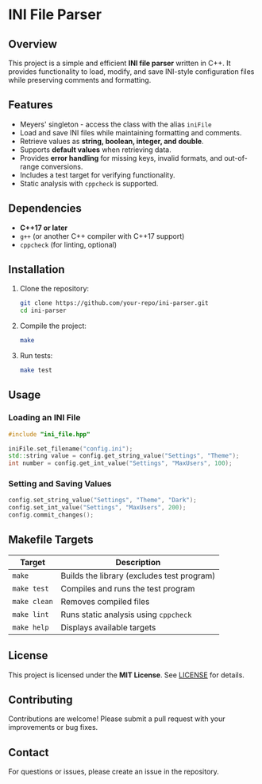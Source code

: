# INI File Parser

## Overview

This project is a simple and efficient **INI file parser** written in C++. It provides functionality to load, modify, and save INI-style configuration files while preserving comments and formatting.

## Features

- Meyers' singleton - access the class with the alias `iniFile`
- Load and save INI files while maintaining formatting and comments.
- Retrieve values as **string, boolean, integer, and double**.
- Supports **default values** when retrieving data.
- Provides **error handling** for missing keys, invalid formats, and out-of-range conversions.
- Includes a test target for verifying functionality.
- Static analysis with `cppcheck` is supported.

## Dependencies

- **C++17 or later**
- `g++` (or another C++ compiler with C++17 support)
- `cppcheck` (for linting, optional)

## Installation

1. Clone the repository:

   ```sh
   git clone https://github.com/your-repo/ini-parser.git
   cd ini-parser
   ```

2. Compile the project:

   ```sh
   make
   ```

3. Run tests:

   ```sh
   make test
   ```

## Usage

### Loading an INI File

```cpp
#include "ini_file.hpp"

iniFile.set_filename("config.ini");
std::string value = config.get_string_value("Settings", "Theme");
int number = config.get_int_value("Settings", "MaxUsers", 100);
```

### Setting and Saving Values

```cpp
config.set_string_value("Settings", "Theme", "Dark");
config.set_int_value("Settings", "MaxUsers", 200);
config.commit_changes();
```

## Makefile Targets

| Target      | Description |
|------------|-------------|
| `make`     | Builds the library (excludes test program) |
| `make test`| Compiles and runs the test program |
| `make clean` | Removes compiled files |
| `make lint` | Runs static analysis using `cppcheck` |
| `make help` | Displays available targets |

## License

This project is licensed under the **MIT License**. See [LICENSE](LICENSE.md) for details.

## Contributing

Contributions are welcome! Please submit a pull request with your improvements or bug fixes.

## Contact

For questions or issues, please create an issue in the repository.
